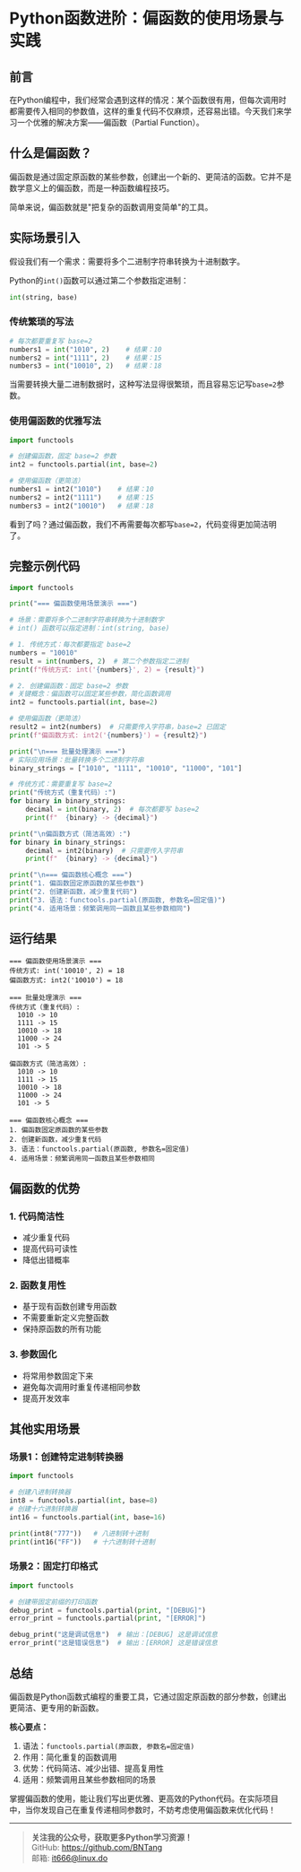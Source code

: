# Python函数进阶：偏函数的使用场景与实践

## 前言

在Python编程中，我们经常会遇到这样的情况：某个函数很有用，但每次调用时都需要传入相同的参数值，这样的重复代码不仅麻烦，还容易出错。今天我们来学习一个优雅的解决方案——偏函数（Partial Function）。

## 什么是偏函数？

偏函数是通过固定原函数的某些参数，创建出一个新的、更简洁的函数。它并不是数学意义上的偏函数，而是一种函数编程技巧。

简单来说，偏函数就是"把复杂的函数调用变简单"的工具。

## 实际场景引入

假设我们有一个需求：需要将多个二进制字符串转换为十进制数字。

Python的`int()`函数可以通过第二个参数指定进制：
```python
int(string, base)
```

### 传统繁琐的写法

```python
# 每次都要重复写 base=2
numbers1 = int("1010", 2)    # 结果：10
numbers2 = int("1111", 2)    # 结果：15  
numbers3 = int("10010", 2)   # 结果：18
```

当需要转换大量二进制数据时，这种写法显得很繁琐，而且容易忘记写`base=2`参数。

### 使用偏函数的优雅写法

```python
import functools

# 创建偏函数，固定 base=2 参数
int2 = functools.partial(int, base=2)

# 使用偏函数（更简洁）
numbers1 = int2("1010")    # 结果：10
numbers2 = int2("1111")    # 结果：15
numbers3 = int2("10010")   # 结果：18
```

看到了吗？通过偏函数，我们不再需要每次都写`base=2`，代码变得更加简洁明了。

## 完整示例代码

```python
import functools

print("=== 偏函数使用场景演示 ===")

# 场景：需要将多个二进制字符串转换为十进制数字
# int() 函数可以指定进制：int(string, base)

# 1. 传统方式：每次都要指定 base=2
numbers = "10010"
result = int(numbers, 2)  # 第二个参数指定二进制
print(f"传统方式: int('{numbers}', 2) = {result}")

# 2. 创建偏函数：固定 base=2 参数
# 关键概念：偏函数可以固定某些参数，简化函数调用
int2 = functools.partial(int, base=2)

# 使用偏函数（更简洁）
result2 = int2(numbers)  # 只需要传入字符串，base=2 已固定
print(f"偏函数方式: int2('{numbers}') = {result2}")

print("\n=== 批量处理演示 ===")
# 实际应用场景：批量转换多个二进制字符串
binary_strings = ["1010", "1111", "10010", "11000", "101"]

# 传统方式：需要重复写 base=2
print("传统方式（重复代码）:")
for binary in binary_strings:
    decimal = int(binary, 2)  # 每次都要写 base=2
    print(f"  {binary} -> {decimal}")

print("\n偏函数方式（简洁高效）:")
for binary in binary_strings:
    decimal = int2(binary)  # 只需要传入字符串
    print(f"  {binary} -> {decimal}")

print("\n=== 偏函数核心概念 ===")
print("1. 偏函数固定原函数的某些参数")
print("2. 创建新函数，减少重复代码")
print("3. 语法：functools.partial(原函数, 参数名=固定值)")
print("4. 适用场景：频繁调用同一函数且某些参数相同")
```

## 运行结果

```
=== 偏函数使用场景演示 ===
传统方式: int('10010', 2) = 18
偏函数方式: int2('10010') = 18

=== 批量处理演示 ===
传统方式（重复代码）:
  1010 -> 10
  1111 -> 15
  10010 -> 18
  11000 -> 24
  101 -> 5

偏函数方式（简洁高效）:
  1010 -> 10
  1111 -> 15
  10010 -> 18
  11000 -> 24
  101 -> 5

=== 偏函数核心概念 ===
1. 偏函数固定原函数的某些参数
2. 创建新函数，减少重复代码
3. 语法：functools.partial(原函数, 参数名=固定值)
4. 适用场景：频繁调用同一函数且某些参数相同
```

## 偏函数的优势

### 1. **代码简洁性**
- 减少重复代码
- 提高代码可读性
- 降低出错概率

### 2. **函数复用性**
- 基于现有函数创建专用函数
- 不需要重新定义完整函数
- 保持原函数的所有功能

### 3. **参数固化**
- 将常用参数固定下来
- 避免每次调用时重复传递相同参数
- 提高开发效率

## 其他实用场景

### 场景1：创建特定进制转换器
```python
import functools

# 创建八进制转换器
int8 = functools.partial(int, base=8)
# 创建十六进制转换器  
int16 = functools.partial(int, base=16)

print(int8("777"))   # 八进制转十进制
print(int16("FF"))   # 十六进制转十进制
```

### 场景2：固定打印格式
```python
import functools

# 创建带固定前缀的打印函数
debug_print = functools.partial(print, "[DEBUG]")
error_print = functools.partial(print, "[ERROR]")

debug_print("这是调试信息")  # 输出：[DEBUG] 这是调试信息
error_print("这是错误信息")  # 输出：[ERROR] 这是错误信息
```

## 总结

偏函数是Python函数式编程的重要工具，它通过固定原函数的部分参数，创建出更简洁、更专用的新函数。

**核心要点：**
1. 语法：`functools.partial(原函数, 参数名=固定值)`
2. 作用：简化重复的函数调用
3. 优势：代码简洁、减少出错、提高复用性
4. 适用：频繁调用且某些参数相同的场景

掌握偏函数的使用，能让我们写出更优雅、更高效的Python代码。在实际项目中，当你发现自己在重复传递相同参数时，不妨考虑使用偏函数来优化代码！

---

> **关注我的公众号，获取更多Python学习资源！**  
> GitHub: https://github.com/BNTang  
> 邮箱: it666@linux.do
